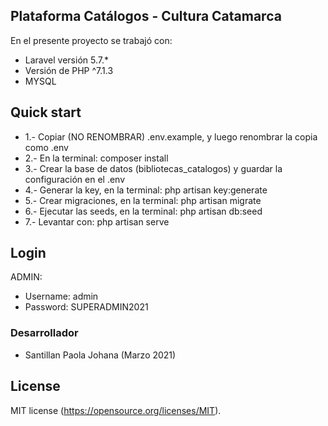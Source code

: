 
## Plataforma Catálogos - Cultura Catamarca
En el presente proyecto se trabajó con:

- Laravel versión 5.7.*
- Versión de PHP ^7.1.3
- MYSQL

## Quick start
- 1.- Copiar (NO RENOMBRAR) .env.example, y luego renombrar la copia como .env
- 2.- En la terminal: composer install
- 3.- Crear la base de datos (bibliotecas_catalogos) y guardar la configuración en el .env
- 4.- Generar la key, en la terminal: php artisan key:generate
- 5.- Crear migraciones, en la terminal: php artisan migrate
- 6.- Ejecutar las seeds, en la terminal: php artisan db:seed
- 7.- Levantar con: php artisan serve

## Login
ADMIN:
- Username: admin
- Password: SUPERADMIN2021

### Desarrollador
- Santillan Paola Johana (Marzo 2021)

## License
MIT license (https://opensource.org/licenses/MIT).
